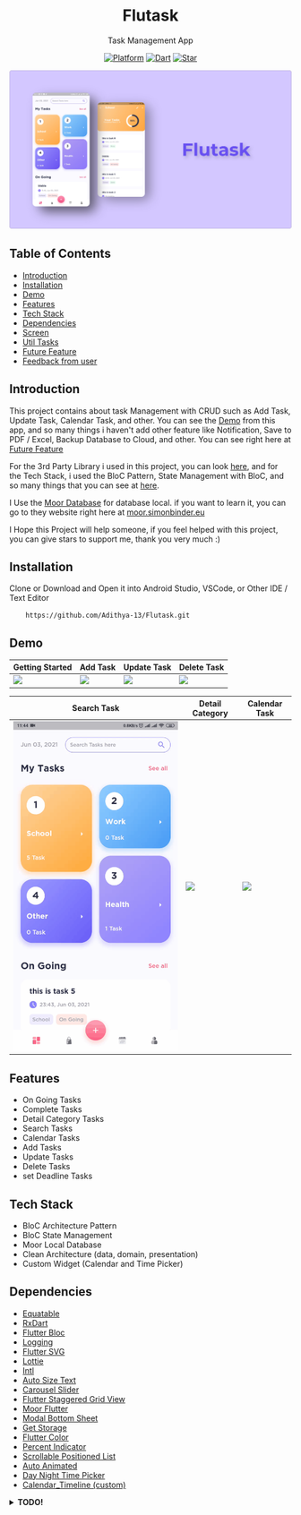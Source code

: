 <h1 align="center">
  Flutask
</h1>
<p align="center">
  Task Management App
</p>
<p align="center">
  <a href="https://flutter.dev/"><img alt="Platform" src="https://img.shields.io/badge/platform-Flutter-blue.svg"></a>
  <a href="https://dart.dev/"><img alt="Dart" src="https://img.shields.io/badge/dart-2.12.2-blue.svg"></a>
  <a href="https://github.com/Adithya-13/MadeSubmsission/"><img alt="Star" src="https://img.shields.io/github/stars/Adithya-13/Flutask"></a>
</p>

<p align="center">
  <img src="demo/thumbnail.png"/>
</p>

## Table of Contents
- [Introduction](#introduction)
- [Installation](#installation)
- [Demo](#demo)
- [Features](#features)
- [Tech Stack](#tech-stack)
- [Dependencies](#dependencies)
- [Screen](#screen)
- [Util Tasks](#util-tasks)
- [Future Feature](#future-feature)
- [Feedback from user](#feedback-from-user)

## Introduction

This project contains about task Management with CRUD such as Add Task, Update Task, Calendar Task, and other. You can see the [Demo](#demo) from this app, and so many things i haven't add other feature like Notification, Save to PDF / Excel, Backup Database to Cloud, and other. You can see right here at [Future Feature](#future-feature)

For the 3rd Party Library i used in this project, you can look [here](#dependencies), and for the Tech Stack, i used the BloC Pattern, State Management with BloC, and so many things that you can see at [here](#tech-stack).

I Use the [Moor Database](https://moor.simonbinder.eu/docs/) for database local. if you want to learn it, you can go to they website right here at [moor.simonbinder.eu](https://moor.simonbinder.eu/docs/getting-started/)

I Hope this Project will help someone, if you feel helped with this project, you can give stars to support me, thank you very much :)

## Installation

Clone or Download and Open it into Android Studio, VSCode, or Other IDE / Text Editor
```
    https://github.com/Adithya-13/Flutask.git
```  

## Demo

|Getting Started|Add Task|Update Task|Delete Task|
|--|--|--|--|
|![](demo/getting_started.gif?raw=true)|![](demo/add_task.gif?raw=true)|![](demo/update_task.gif?raw=true)|![](demo/delete_task.gif?raw=true)|

|Search Task|Detail Category|Calendar Task|
|--|--|--|
|![](demo/search_task.gif?raw=true)|![](demo/detail_category.gif?raw=true)|![](demo/calendar_task.gif?raw=true)|

## Features
- On Going Tasks
- Complete Tasks
- Detail Category Tasks
- Search Tasks
- Calendar Tasks
- Add Tasks
- Update Tasks
- Delete Tasks
- set Deadline Tasks

## Tech Stack
- BloC Architecture Pattern
- BloC State Management
- Moor Local Database
- Clean Architecture (data, domain, presentation)
- Custom Widget (Calendar and Time Picker)

## Dependencies
- [Equatable](https://pub.dev/packages/equatable)
- [RxDart](https://pub.dev/packages/rxdart)
- [Flutter Bloc](https://pub.dev/packages/flutter_bloc)
- [Logging](https://pub.dev/packages/logging)
- [Flutter SVG](https://pub.dev/packages/flutter_svg)
- [Lottie](https://pub.dev/packages/lottie)
- [Intl](https://pub.dev/packages/intl)
- [Auto Size Text](https://pub.dev/packages/auto_size_text)
- [Carousel Slider](https://pub.dev/packages/carousel_slider)
- [Flutter Staggered Grid View](https://pub.dev/packages/flutter_staggered_grid_view)
- [Moor Flutter](https://pub.dev/packages/moor_flutter)
- [Modal Bottom Sheet](https://pub.dev/packages/modal_bottom_sheet)
- [Get Storage](https://pub.dev/packages/get_storage)
- [Flutter Color](https://pub.dev/packages/flutter_color)
- [Percent Indicator](https://pub.dev/packages/percent_indicator)
- [Scrollable Positioned List](https://pub.dev/packages/scrollable_positioned_list)
- [Auto Animated](https://pub.dev/packages/auto_animated)
- [Day Night Time Picker](https://pub.dev/packages/day_night_time_picker)
- [Calendar_Timeline (custom)](https://pub.dev/packages/calendar_timeline)

<details>
  <summary><b>TODO!</b></summary>
  <br>
  
  ## Screen
  - [x] Splash Page
  - [x] OnBoard Page
  - [x] Dashboard Page
  - [ ] Bag Page
  - [x] Calendar Page
  - [ ] Profile Page
  - [x] Add Task BottomSheet
  - [x] Detail Task
  - [x] Detail Category
  - [x] Search Page

  ## Util Tasks
  - [x] Focus Node unfocused
  - [x] dropdown null value
  - [x] completed attribute
  - [x] task with category list
  - [x] category with total tasks
  - [x] done tasks
  - [x] fix padding in bottom nav bar item
  - [x] cleaning up dao
  - [x] error border
  - [x] update & delete tasks
  - [x] create snackBar
  - [x] date & time picker cupertino
  - [x] change time picker [with this lib](https://pub.dev/packages/day_night_time_picker)
  - [ ] add category task
  - [ ] search in category
  - [ ] edit category
  - [ ] change description of onboard
  - [x] total task of on going or complete

  ## Future Feature
  - [ ] save to excel
  - [ ] notification
  - [ ] statistics
  - [ ] event organizer
  - [x] calendar
  - [ ] multi-language
  - [ ] setting
  - [ ] attachment
  - [x] search tasks
  - [ ] [showcase](https://pub.dev/packages/showcaseview)
  - [ ] Backup to Cloud
  - [ ] Sign in & Sign up

  ## Feedback from user
  - [x] scrollable list at the end of item will scroll overflow
  - [x] number in time picker is missing, use all number instead. (change style of time picker) 
  - [ ] scroll calendar animation no smooth
  - [x] description make optional
  - [x] initial category task (work, health)
  - [x] in the calendar, if the day is sunday, set different color (pink)
  - [x] list animation in search
  - [ ] category task remove see all
  - [x] update task -> mark as done, check icon save edit
  - [x] delete task add dialog before really deleted
  
</details>
